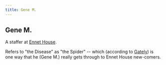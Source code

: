 ```yaml
---
title: Gene M.
---
```


Gene M.
-------

A staffer at [Ennet House](/places/Ennet_House).

Refers to "the Disease" as "the Spider" -- which (according to [Gately](/characters/Don_Gately))
is one way that he (Gene M.) really gets through to Ennet House new-comers.